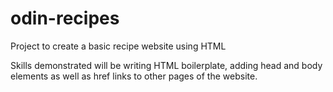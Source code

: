 # odin-recipes
Project to create a basic recipe website using HTML

Skills demonstrated will be writing HTML boilerplate, adding head and body elements as well as href links to other pages of the website.